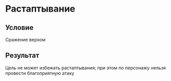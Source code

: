 # Растаптывание
## Условие
Сражение верхом
## Результат
Цель не может избежать растаптывания; при этом по персонажу нельзя провести благоприятную атаку